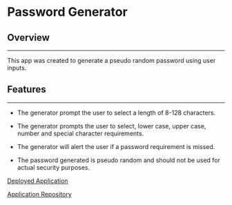 # Password Generator

## Overview
---

This app was created to generate a pseudo random password using user inputs.

## Features
---
- The generator prompt the user to select a length of 8-128 characters.

- The generator prompts the user to select, lower case, upper case, number and special character requirements.

- The generator will alert the user if a password requirement is missed.

- The password generated is pseudo random and should not be used for actual security purposes.


[Deployed Application](https://inqueblot.github.io/password-generator/)

[Application Repository](https://github.com/inqueblot/password-generator)
